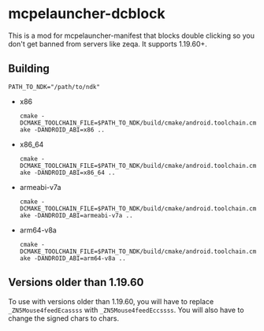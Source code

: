 # mcpelauncher-dcblock

This is a mod for mcpelauncher-manifest that blocks double clicking so you don't get banned from servers like zeqa. It supports 1.19.60+.


## Building
`PATH_TO_NDK="/path/to/ndk"`
- x86

  `cmake -DCMAKE_TOOLCHAIN_FILE=$PATH_TO_NDK/build/cmake/android.toolchain.cmake -DANDROID_ABI=x86 ..`
- x86_64

  `cmake -DCMAKE_TOOLCHAIN_FILE=$PATH_TO_NDK/build/cmake/android.toolchain.cmake -DANDROID_ABI=x86_64 ..`
- armeabi-v7a

  `cmake -DCMAKE_TOOLCHAIN_FILE=$PATH_TO_NDK/build/cmake/android.toolchain.cmake -DANDROID_ABI=armeabi-v7a ..`
- arm64-v8a

  `cmake -DCMAKE_TOOLCHAIN_FILE=$PATH_TO_NDK/build/cmake/android.toolchain.cmake -DANDROID_ABI=arm64-v8a ..`

## Versions older than 1.19.60
To use with versions older than 1.19.60, you will have to replace `_ZN5Mouse4feedEcassss` with `_ZN5Mouse4feedEccssss`. You will also have to change the signed chars to chars.
